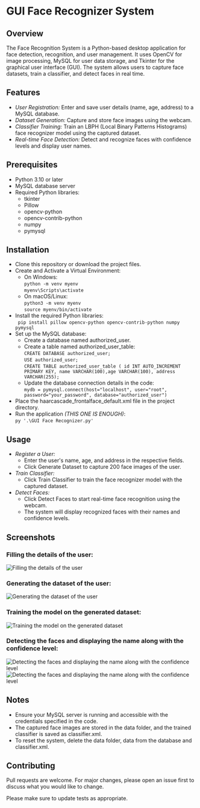 # GUI Face Recognizer System

## Overview

The Face Recognition System is a Python-based desktop application for face detection, recognition, and user management. It uses OpenCV for image processing, MySQL for user data storage, and Tkinter for the graphical user interface (GUI). The system allows users to capture face datasets, train a classifier, and detect faces in real time.

## Features
- *User Registration:*
Enter and save user details (name, age, address) to a MySQL database.
- *Dataset Generation:* 
Capture and store face images using the webcam.
- *Classifier Training:* 
Train an LBPH (Local Binary Patterns Histograms) face recognizer model using the captured dataset.
- *Real-time Face Detection:*
Detect and recognize faces with confidence levels and display user names.

## Prerequisites
- Python 3.10 or later
- MySQL database server
- Required Python libraries:
    - tkinter
    - Pillow
    - opencv-python
    - opencv-contrib-python
    - numpy
    - pymysql

## Installation
- Clone this repository or download the project files.
- Create and Activate a Virtual Environment:  
    - On Windows:  
```python -m venv myenv```  
```myenv\Scripts\activate```
    - On macOS/Linux:  
```python3 -m venv myenv```  
```source myenv/bin/activate```
- Install the required Python libraries:  
``` pip install pillow opencv-python opencv-contrib-python numpy pymysql```
- Set up the MySQL database:
    - Create a database named authorized_user.
    - Create a table named authorized_user_table:  
```CREATE DATABASE authorized_user;```  
```USE authorized_user;```  
```CREATE TABLE authorized_user_table ( id INT AUTO_INCREMENT PRIMARY KEY, name VARCHAR(100),age VARCHAR(100), address VARCHAR(255);```
    - Update the database connection details in the code:  
```mydb = pymysql.connect(host="localhost", user="root", password="your_password", database="authorized_user")```
- Place the haarcascade_frontalface_default.xml file in the project directory.
- Run the application *(THIS ONE IS ENOUGH)*:  
```py '.\GUI Face Recognizer.py'```


## Usage
- *Register a User:*
    - Enter the user's name, age, and address in the respective fields.
    - Click Generate Dataset to capture 200 face images of the user.
- *Train Classifier:*
    - Click Train Classifier to train the face recognizer model with the captured dataset.
- *Detect Faces:*
    - Click Detect Faces to start real-time face recognition using the webcam.
    - The system will display recognized faces with their names and confidence levels.

## Screenshots
### Filling the details of the user:
![Filling the details of the user](https://github.com/Anurag1698/GUI-Face-Detection-Recognizer/blob/4fd0a5eeda0700b1110c2077a7c0dbef02315d60/screenshots/Fill%20Details.png)
### Generating the dataset of the user:
![Generating the dataset of the user](https://github.com/Anurag1698/GUI-Face-Detection-Recognizer/blob/4fd0a5eeda0700b1110c2077a7c0dbef02315d60/screenshots/Generating%20Dataset.png)
### Training the model on the generated dataset:
![Training the model on the generated dataset](https://github.com/Anurag1698/GUI-Face-Detection-Recognizer/blob/8e536e7fa9799d341d8c1875f6613289d373b2b2/screenshots/Training%20Dataset.png)
### Detecting the faces and displaying the name along with the confidence level:
![Detecting the faces and displaying the name along with the confidence level](https://github.com/Anurag1698/GUI-Face-Detection-Recognizer/blob/8e536e7fa9799d341d8c1875f6613289d373b2b2/screenshots/Detection1.png)
![Detecting the faces and displaying the name along with the confidence level](https://github.com/Anurag1698/GUI-Face-Detection-Recognizer/blob/8e536e7fa9799d341d8c1875f6613289d373b2b2/screenshots/Detection2.png)

## Notes
- Ensure your MySQL server is running and accessible with the credentials specified in the code.
- The captured face images are stored in the data folder, and the trained classifier is saved as classifier.xml.
- To reset the system, delete the data folder, data from the database and classifier.xml.



## Contributing

Pull requests are welcome. For major changes, please open an issue first
to discuss what you would like to change.

Please make sure to update tests as appropriate.
